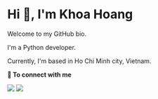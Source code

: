 # Hi 👋, I'm Khoa Hoang

Welcome to my GitHub bio.

I'm a Python developer.

Currently, I'm based in Ho Chi Minh city, Vietnam.

<b> 🤝 To connect with me</b>
<p align = "center">

[<img src="https://img.shields.io/badge/twitter-%231DA1F2.svg?&style=for-the-badge&logo=twitter&logoColor=white&color=black" />](https://twitter.com/htxuankhoa) 
[<img src ="https://img.shields.io/badge/website-%23.svg?&style=for-the-badge&logo=&logoColor=white%22&color=black">](https://htxuankhoa.me)
</p>
